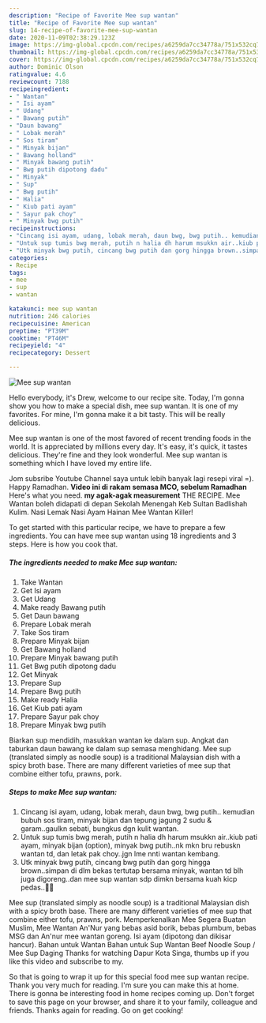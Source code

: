 ```yaml
---
description: "Recipe of Favorite Mee sup wantan"
title: "Recipe of Favorite Mee sup wantan"
slug: 14-recipe-of-favorite-mee-sup-wantan
date: 2020-11-09T02:38:29.123Z
image: https://img-global.cpcdn.com/recipes/a6259da7cc34778a/751x532cq70/mee-sup-wantan-resipi-foto-utama.jpg
thumbnail: https://img-global.cpcdn.com/recipes/a6259da7cc34778a/751x532cq70/mee-sup-wantan-resipi-foto-utama.jpg
cover: https://img-global.cpcdn.com/recipes/a6259da7cc34778a/751x532cq70/mee-sup-wantan-resipi-foto-utama.jpg
author: Dominic Olson
ratingvalue: 4.6
reviewcount: 7188
recipeingredient:
- " Wantan"
- " Isi ayam"
- " Udang"
- " Bawang putih"
- "Daun bawang"
- " Lobak merah"
- " Sos tiram"
- " Minyak bijan"
- " Bawang holland"
- " Minyak bawang putih"
- " Bwg putih dipotong dadu"
- " Minyak"
- " Sup"
- " Bwg putih"
- " Halia"
- " Kiub pati ayam"
- " Sayur pak choy"
- " Minyak bwg putih"
recipeinstructions:
- "Cincang isi ayam, udang, lobak merah, daun bwg, bwg putih.. kemudian bubuh sos tiram, minyak bijan dan tepung jagung 2 sudu &amp; garam..gaulkn sebati, bungkus dgn kulit wantan."
- "Untuk sup tumis bwg merah, putih n halia dh harum msukkn air..kiub pati ayam, minyak bijan (option), minyak bwg putih..nk mkn bru rebuskn wantan td, dan letak pak choy..jgn lme nnti wantan kembang."
- "Utk minyak bwg putih, cincang bwg putih dan gorg hingga brown..simpan di dlm bekas tertutap bersama minyak, wantan td blh juga digoreng..dan mee sup wantan sdp dimkn bersama kuah kicp pedas..👍🏻"
categories:
- Recipe
tags:
- mee
- sup
- wantan

katakunci: mee sup wantan 
nutrition: 246 calories
recipecuisine: American
preptime: "PT39M"
cooktime: "PT46M"
recipeyield: "4"
recipecategory: Dessert

---
```



![Mee sup wantan](https://img-global.cpcdn.com/recipes/a6259da7cc34778a/751x532cq70/mee-sup-wantan-resipi-foto-utama.jpg)

Hello everybody, it's Drew, welcome to our recipe site. Today, I'm gonna show you how to make a special dish, mee sup wantan. It is one of my favorites. For mine, I'm gonna make it a bit tasty. This will be really delicious.

Mee sup wantan is one of the most favored of recent trending foods in the world. It is appreciated by millions every day. It's easy, it's quick, it tastes delicious. They're fine and they look wonderful. Mee sup wantan is something which I have loved my entire life.

Jom subsribe Youtube Channel saya untuk lebih banyak lagi resepi viral =). Happy Ramadhan. **Video ini di rakam semasa MCO, sebelum Ramadhan** Here&#39;s what you need. **my agak-agak measurement** THE RECIPE. Mee Wantan boleh didapati di depan Sekolah Menengah Keb Sultan Badlishah Kulim. Nasi Lemak Nasi Ayam Hainan Mee Wantan Killer!


To get started with this particular recipe, we have to prepare a few ingredients. You can have mee sup wantan using 18 ingredients and 3 steps. Here is how you cook that.

<!--inarticleads1-->

##### The ingredients needed to make Mee sup wantan:

1. Take  Wantan
1. Get  Isi ayam
1. Get  Udang
1. Make ready  Bawang putih
1. Get Daun bawang
1. Prepare  Lobak merah
1. Take  Sos tiram
1. Prepare  Minyak bijan
1. Get  Bawang holland
1. Prepare  Minyak bawang putih
1. Get  Bwg putih dipotong dadu
1. Get  Minyak
1. Prepare  Sup
1. Prepare  Bwg putih
1. Make ready  Halia
1. Get  Kiub pati ayam
1. Prepare  Sayur pak choy
1. Prepare  Minyak bwg putih


Biarkan sup mendidih, masukkan wantan ke dalam sup. Angkat dan taburkan daun bawang ke dalam sup semasa menghidang. Mee sup (translated simply as noodle soup) is a traditional Malaysian dish with a spicy broth base. There are many different varieties of mee sup that combine either tofu, prawns, pork. 

<!--inarticleads2-->

##### Steps to make Mee sup wantan:

1. Cincang isi ayam, udang, lobak merah, daun bwg, bwg putih.. kemudian bubuh sos tiram, minyak bijan dan tepung jagung 2 sudu &amp; garam..gaulkn sebati, bungkus dgn kulit wantan.
1. Untuk sup tumis bwg merah, putih n halia dh harum msukkn air..kiub pati ayam, minyak bijan (option), minyak bwg putih..nk mkn bru rebuskn wantan td, dan letak pak choy..jgn lme nnti wantan kembang.
1. Utk minyak bwg putih, cincang bwg putih dan gorg hingga brown..simpan di dlm bekas tertutap bersama minyak, wantan td blh juga digoreng..dan mee sup wantan sdp dimkn bersama kuah kicp pedas..👍🏻


Mee sup (translated simply as noodle soup) is a traditional Malaysian dish with a spicy broth base. There are many different varieties of mee sup that combine either tofu, prawns, pork. Memperkenalkan Mee Segera Buatan Muslim, Mee Wantan An&#39;Nur yang bebas asid borik, bebas plumbum, bebas MSG dan An&#39;nur mee wantan goreng. Isi ayam (dipotong dan dikisar hancur). Bahan untuk Wantan Bahan untuk Sup Wantan  Beef Noodle Soup / Mee Sup Daging Thanks for watching Dapur Kota Singa, thumbs up if you like this video and subscribe to my. 

So that is going to wrap it up for this special food mee sup wantan recipe. Thank you very much for reading. I'm sure you can make this at home. There is gonna be interesting food in home recipes coming up. Don't forget to save this page on your browser, and share it to your family, colleague and friends. Thanks again for reading. Go on get cooking!
